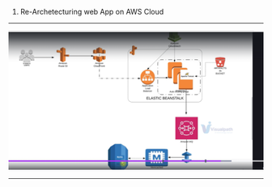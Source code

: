 
1. Re-Archetecturing web App on AWS Cloud
*************************
![alt text](image-2.png)
*************************



